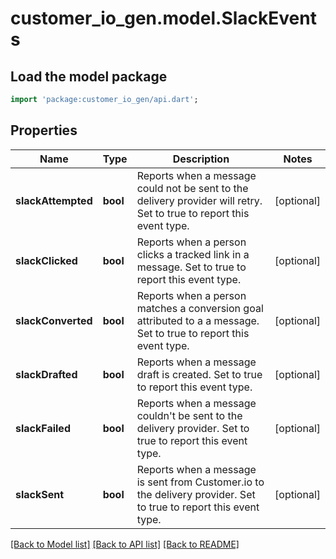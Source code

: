 # customer_io_gen.model.SlackEvents

## Load the model package
```dart
import 'package:customer_io_gen/api.dart';
```

## Properties
Name | Type | Description | Notes
------------ | ------------- | ------------- | -------------
**slackAttempted** | **bool** | Reports when a message could not be sent to the delivery provider will retry. Set to true to report this event type. | [optional] 
**slackClicked** | **bool** | Reports when a person clicks a tracked link in a message. Set to true to report this event type. | [optional] 
**slackConverted** | **bool** | Reports when a person matches a conversion goal attributed to a a message. Set to true to report this event type. | [optional] 
**slackDrafted** | **bool** | Reports when a message draft is created. Set to true to report this event type. | [optional] 
**slackFailed** | **bool** | Reports when a message couldn't be sent to the delivery provider. Set to true to report this event type. | [optional] 
**slackSent** | **bool** | Reports when a message is sent from Customer.io to the delivery provider. Set to true to report this event type. | [optional] 

[[Back to Model list]](../README.md#documentation-for-models) [[Back to API list]](../README.md#documentation-for-api-endpoints) [[Back to README]](../README.md)


